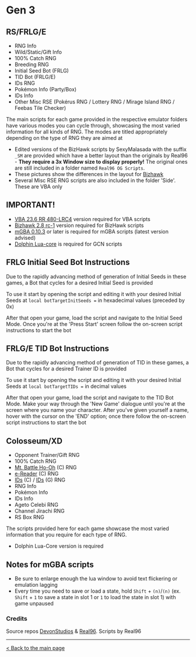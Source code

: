 # Gen 3
## RS/FRLG/E
* RNG Info
* Wild/Static/Gift Info
* 100% Catch RNG
* Breeding RNG
* Initial Seed Bot (FRLG)
* TID Bot (FRLG/E)
* IDs RNG
* Pokémon Info (Party/Box)
* IDs Info
* Other Misc RSE (Pokérus RNG / Lottery RNG / Mirage Island RNG / Feebas Tile Checker)

The main scripts for each game provided in the respective emulator folders have various modes you can cycle through, showcasing the most varied information for all kinds of RNG. The modes are titled appropriately depending on the type of RNG they are aimed at
* Edited versions of the BizHawk scripts by SexyMalasada with the suffix `_SM` are provided which have a better layout than the originals by Real96 - **They require a 3x Window size to display properly!** The original ones are still included in a folder named `Real96 OG Scripts`. 
* These pictures show the differences in the layout for [Bizhawk](https://github.com/SexyMalasada/PokeRNG-LuaScripts/blob/main/GEN%203/BizHawk/G3BizhawkLayout.png)
* Several Misc RSE RNG scripts are also included in the folder 'Side'. These are VBA only

## IMPORTANT!
* [VBA 23.6 RR 480-LRC4](https://github.com/TASEmulators/vba-rerecording/releases/tag/480LRC4) version required for VBA scripts
* [Bizhawk 2.8 rc-1](https://github.com/TASEmulators/BizHawk/releases/tag/2.8-rc1) version required for BizHawk scripts
* [mGBA 0.10.3](https://mgba.io/downloads.html) or later is required for mGBA scripts (latest version advised)
* [Dolphin Lua-core](https://github.com/Real96/Dolphin-Lua-Core) is required for GCN scripts

## FRLG Initial Seed Bot Instructions
Due to the rapidly advancing method of generation of Initial Seeds in these games, a Bot that cycles for a desired Initial Seed is provided

To use it start by opening the script and editing it with your desired Initial Seeds at ``local botTargetInitSeeds =`` in hexadecimal values (preceded by 0x)

After that open your game, load the script and navigate to the Initial Seed Mode. Once you're at the 'Press Start' screen follow the on-screen script instructions to start the bot

## FRLG/E TID Bot Instructions
Due to the rapidly advancing method of generation of TID in these games, a Bot that cycles for a desired Trainer ID is provided

To use it start by opening the script and editing it with your desired Initial Seeds at ``local botTargetTIDs =`` in decimal values

After that open your game, load the script and navigate to the TID Bot Mode. Make your way through the 'New Game' dialogue until you're at the screen where you name your character. After you've given yourself a name, hover with the cursor on the 'END' option; once there follow the on-screen script instructions to start the bot


## Colosseum/XD
* Opponent Trainer/Gift RNG
* 100% Catch RNG
* [Mt. Battle Ho-Oh](https://devonstudios.it/2021/05/22/colosseum-mt-battle-ho-oh/) (C) RNG
* [e-Reader](https://devonstudios.it/2021/04/29/colosseum-e-reader-shadows/) (C) RNG
* [IDs](https://devonstudios.it/2021/03/17/colosseum-ids/) (C) / [IDs](https://devonstudios.it/2021/05/30/xd-ids/) (G) RNG
* RNG Info
* Pokémon Info
* IDs Info
* Ageto Celebi RNG
* Channel Jirachi RNG
* RS Box RNG

The scripts provided here for each game showcase the most varied information that you require for each type of RNG.
* Dolphin Lua-Core version is required

## Notes for mGBA scripts
* Be sure to enlarge enough the lua window to avoid text flickering or emulation lagging
* Every time you need to save or load a state, hold `Shift` + `(n)`/`(n)` (ex. `Shift` + `1` to save a state in slot 1 or `1` to load the state in slot 1) with game unpaused

### Credits
Source repos [DevonStudios](https://github.com/DevonStudios/LuaScripts/tree/main/Gen%203) &amp; [Real96](https://github.com/Real96/PokeLua/tree/main/Gen%203). Scripts by Real96

***
[< Back to the main page](https://github.com/Wi-Fi-Labs/PokeRNG-LuaScripts)